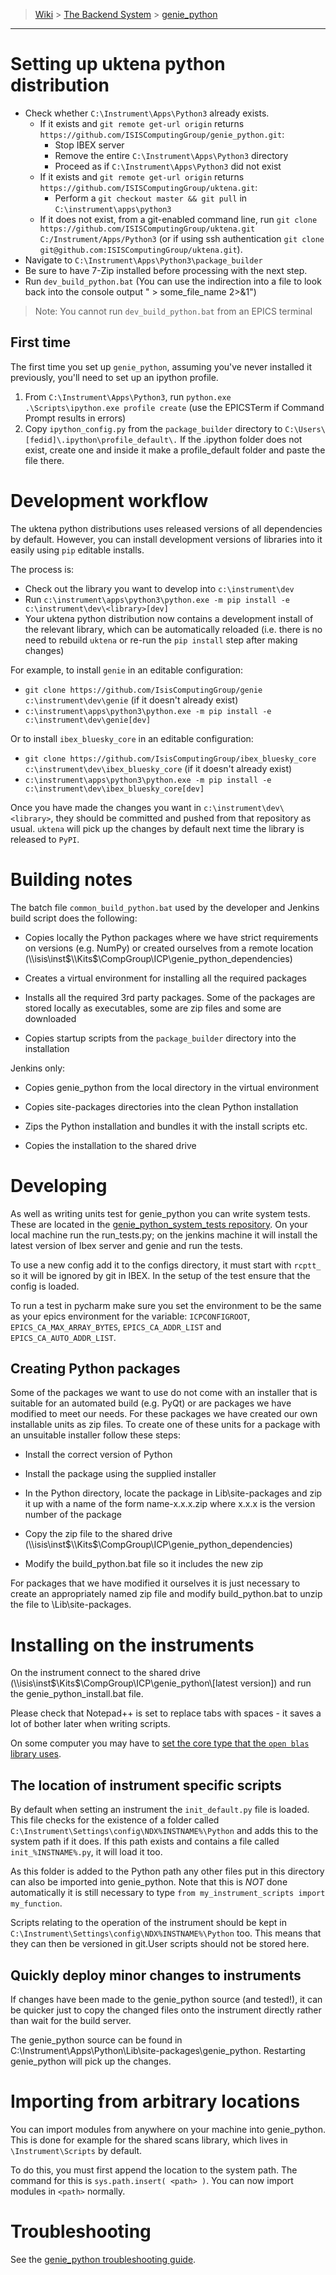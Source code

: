 > [Wiki](Home) > [The Backend System](The-Backend-System) > [genie_python](Building-and-installing-genie_python)

---

# Setting up uktena python distribution

- Check whether `C:\Instrument\Apps\Python3` already exists.
  * If it exists and `git remote get-url origin` returns `https://github.com/ISISComputingGroup/genie_python.git`:
    * Stop IBEX server
    * Remove the entire `C:\Instrument\Apps\Python3` directory
    * Proceed as if `C:\Instrument\Apps\Python3` did not exist
  * If it exists and `git remote get-url origin` returns `https://github.com/ISISComputingGroup/uktena.git`:
    * Perform a `git checkout master && git pull` in `C:\instrument\apps\python3`
  * If it does not exist, from a git-enabled command line, run `git clone https://github.com/ISISComputingGroup/uktena.git C:/Instrument/Apps/Python3` (or if using ssh authentication `git clone git@github.com:ISISComputingGroup/uktena.git`).
- Navigate to `C:\Instrument\Apps\Python3\package_builder`
- Be sure to have 7-Zip installed before processing with the next step.
- Run `dev_build_python.bat` (You can use the indirection into a file to look back into the console output " > some_file_name  2>&1")

> Note: You cannot run `dev_build_python.bat` from an EPICS terminal

## First time

The first time you set up `genie_python`, assuming you've never installed it previously, you'll need to set up an ipython profile. 

1. From `C:\Instrument\Apps\Python3`, run `python.exe .\Scripts\ipython.exe profile create` (use the EPICSTerm if Command Prompt results in errors) 
1. Copy `ipython_config.py` from the `package_builder` directory to `C:\Users\[fedid]\.ipython\profile_default\.` If the .ipython folder does not exist, create one and inside it make a profile_default folder and paste the file there.


# Development workflow

The uktena python distributions uses released versions of all dependencies by default. However, you can install development versions of libraries into it easily using `pip` editable installs.

The process is:
- Check out the library you want to develop into `c:\instrument\dev`
- Run `c:\instrument\apps\python3\python.exe -m pip install -e c:\instrument\dev\<library>[dev]`
- Your uktena python distribution now contains a development install of the relevant library, which can be automatically reloaded (i.e. there is no need to rebuild `uktena` or re-run the `pip install` step after making changes)

For example, to install `genie` in an editable configuration:
- `git clone https://github.com/IsisComputingGroup/genie c:\instrument\dev\genie` (if it doesn't already exist)
- `c:\instrument\apps\python3\python.exe -m pip install -e c:\instrument\dev\genie[dev]`

Or to install `ibex_bluesky_core` in an editable configuration:
- `git clone https://github.com/IsisComputingGroup/ibex_bluesky_core c:\instrument\dev\ibex_bluesky_core` (if it doesn't already exist)
- `c:\instrument\apps\python3\python.exe -m pip install -e c:\instrument\dev\ibex_bluesky_core[dev]`

Once you have made the changes you want in `c:\instrument\dev\<library>`, they should be committed and pushed from that repository as usual. `uktena` will pick up the changes by default next time the library is released to `PyPI`.

# Building notes

The batch file `common_build_python.bat` used by the developer and Jenkins build script does the following:

* Copies locally the Python packages where we have strict requirements on versions (e.g. NumPy) or created ourselves from a remote location (\\\\isis\\inst$\\Kits$\\CompGroup\\ICP\\genie_python_dependencies)

* Creates a virtual environment for installing all the required packages

* Installs all the required 3rd party packages. Some of the packages are stored locally as executables, some are zip files and some are downloaded

* Copies startup scripts from the `package_builder` directory into the installation

Jenkins only:

* Copies genie_python from the local directory in the virtual environment

* Copies site-packages directories into the clean Python installation

* Zips the Python installation and bundles it with the install scripts etc. 

* Copies the installation to the shared drive

# Developing

As well as writing units test for genie_python you can write system tests. These are located in the [genie_python_system_tests repository]( https://github.com/ISISComputingGroup/genie_python_system_tests). On your local machine run the run_tests.py; on the jenkins machine it will install the latest version of Ibex server and genie and run the tests.

To use a new config add it to the configs directory, it must start with `rcptt_` so it will be ignored by git in IBEX. In the setup of the test ensure that the config is loaded. 

To run a test in pycharm make sure you set the environment to be the same as your epics environment for the variable: `ICPCONFIGROOT`, `EPICS_CA_MAX_ARRAY_BYTES`, `EPICS_CA_ADDR_LIST` and `EPICS_CA_AUTO_ADDR_LIST`.

## Creating Python packages

Some of the packages we want to use do not come with an installer that is suitable for an automated build (e.g. PyQt) or are packages we have modified to meet our needs.
For these packages we have created our own installable units as zip files. To create one of these units for a package with an unsuitable installer follow these steps:

* Install the correct version of Python

* Install the package using the supplied installer

* In the Python directory, locate the package in Lib\\site-packages and zip it up with a name of the form name-x.x.x.zip where x.x.x is the version number of the package

* Copy the zip file to the shared drive (\\\\isis\\inst$\\Kits$\\CompGroup\\ICP\\genie_python_dependencies)

* Modify the build_python.bat file so it includes the new zip

For packages that we have modified it ourselves it is just necessary to create an appropriately named zip file and modify build_python.bat to unzip the file to \\Lib\\site-packages.

# Installing on the instruments

On the instrument connect to the shared drive (\\\\isis\inst$\Kits$\CompGroup\ICP\genie_python\\[latest version]) and run the genie_python_install.bat file.

Please check that Notepad++ is set to replace tabs with spaces - it saves a lot of bother later when writing scripts.

On some computer you may have to [set the core type that the `open blas` library uses](genie_python-Troubleshooting#genie_python-rashes-on-start-underlying-python-works-but-fails-on-import-numpy).

## The location of instrument specific scripts

By default when setting an instrument the `init_default.py` file is loaded. This file checks for the existence of a folder called `C:\Instrument\Settings\config\NDX%INSTNAME%\Python` and adds this to the system path if it does. If this path exists and contains a file called `init_%INSTNAME%.py`, it will load it too.

As this folder is added to the Python path any other files put in this directory can also be imported into genie_python. Note that this is *NOT* done automatically it is still necessary to type `from my_instrument_scripts import my_function`.

Scripts relating to the operation of the instrument should be kept in `C:\Instrument\Settings\config\NDX%INSTNAME%\Python` too. This means that they can then be versioned in git.User scripts should not be stored here.

## Quickly deploy minor changes to instruments

If changes have been made to the genie_python source (and tested!), it can be quicker just to copy the changed files onto the instrument directly rather than wait for the build server.

The genie_python source can be found in C:\Instrument\Apps\Python\Lib\site-packages\genie_python.
Restarting genie_python will pick up the changes.

# Importing from arbitrary locations

You can import modules from anywhere on your machine into genie_python. This is done for example for the shared scans library, which lives in `\Instrument\Scripts` by default. 

To do this, you must first append the location to the system path. The command for this is `sys.path.insert( <path> )`. You can now import modules in `<path>` normally.


# Troubleshooting

See the [genie_python troubleshooting guide](genie_python-Troubleshooting).
